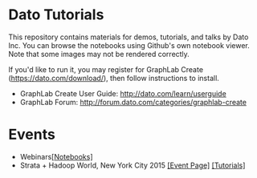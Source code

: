 # Dato Tutorials

This repository contains materials for demos, tutorials, and talks by Dato Inc.
You can browse the notebooks using Github's own notebook viewer. Note that some
images may not be rendered correctly. 

If you'd like to run it, you may register for GraphLab Create
(https://dato.com/download/), then follow instructions to install.

- GraphLab Create User Guide: http://dato.com/learn/userguide
- GraphLab Forum: http://forum.dato.com/categories/graphlab-create

# Events

- Webinars[[Notebooks]](webinars/README.md)
- Strata + Hadoop World, New York City 2015 [[Event Page]](http://strataconf.com/big-data-conference-ny-2015/public/schedule/detail/43217) [[Tutorials]](strata-nyc-2015/README.md)

